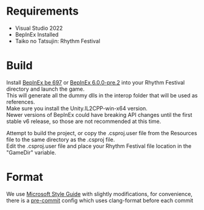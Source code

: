 # Requirements

- Visual Studio 2022
- BepInEx Installed
- Taiko no Tatsujin: Rhythm Festival

# Build

Install [BepInEx be 697](https://builds.bepinex.dev/projects/bepinex_be) or [BepInEx 6.0.0-pre.2](https://github.com/BepInEx/BepInEx/releases/tag/v6.0.0-pre.2) into your Rhythm Festival directory and launch the game.\
 This will generate all the dummy dlls in the interop folder that will be used as references.\
 Make sure you install the Unity.IL2CPP-win-x64 version.\
 Newer versions of BepInEx could have breaking API changes until the first stable v6 release, so those are not recommended at this time.

Attempt to build the project, or copy the .csproj.user file from the Resources file to the same directory as the .csproj file.\
 Edit the .csproj.user file and place your Rhythm Festival file location in the "GameDir" variable.

# Format

We use [Microsoft Style Guide](https://learn.microsoft.com/en-us/dotnet/fundamentals/code-analysis/code-style-rule-options) with slightly modifications, for convenience, there is a [pre-commit](https://pre-commit.com/) config which uses clang-format before each commit

